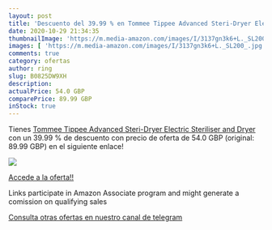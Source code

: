 ```yaml
---
layout: post
title: 'Descuento del 39.99 % en Tommee Tippee Advanced Steri-Dryer Elect'
date: 2020-10-29 21:34:35
thumbnailImage: 'https://m.media-amazon.com/images/I/3137gn3k6+L._SL200_.jpg'
images: [ 'https://m.media-amazon.com/images/I/3137gn3k6+L._SL200_.jpg' ]
comments: true
category: ofertas
author: ring
slug: B0825DW9XH
description:
actualPrice: 54.0 GBP
comparePrice: 89.99 GBP
inStock: true
---
```


Tienes [Tommee Tippee Advanced Steri-Dryer Electric Steriliser and Dryer](https://www.amazon.co.uk/dp/B0825DW9XH/?tag=tolees0a-21) con un 39.99 % de descuento con precio de oferta de 54.0 GBP (original: 89.99 GBP) en el siguiente enlace!

[![](https://m.media-amazon.com/images/I/3137gn3k6+L._SL200_.jpg)](https://www.amazon.co.uk/dp/B0825DW9XH/?tag=tolees0a-21)

[Accede a la oferta!!](https://www.amazon.co.uk/dp/B0825DW9XH/?tag=tolees0a-21)

Links participate in Amazon Associate program and might generate a comission on qualifying sales

[Consulta otras ofertas en nuestro canal de telegram](https://t.me/s/ofertas25)
